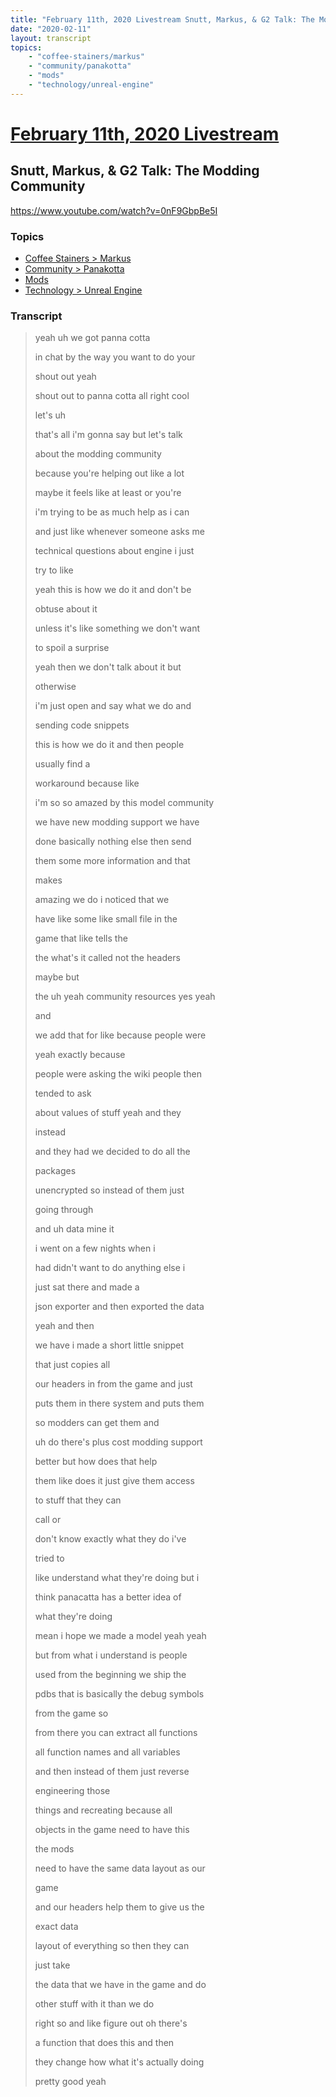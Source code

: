 ```yaml
---
title: "February 11th, 2020 Livestream Snutt, Markus, & G2 Talk: The Modding Community"
date: "2020-02-11"
layout: transcript
topics:
    - "coffee-stainers/markus"
    - "community/panakotta"
    - "mods"
    - "technology/unreal-engine"
---
```

# [February 11th, 2020 Livestream](../2020-02-11.md)
## Snutt, Markus, & G2 Talk: The Modding Community
https://www.youtube.com/watch?v=0nF9GbpBe5I

### Topics
* [Coffee Stainers > Markus](../topics/coffee-stainers/markus.md)
* [Community > Panakotta](../topics/community/panakotta.md)
* [Mods](../topics/mods.md)
* [Technology > Unreal Engine](../topics/technology/unreal-engine.md)

### Transcript

> yeah uh we got panna cotta
>
> in chat by the way you want to do your
>
> shout out yeah
>
> shout out to panna cotta all right cool
>
> let's uh
>
> that's all i'm gonna say but let's talk
>
> about the modding community
>
> because you're helping out like a lot
>
> maybe it feels like at least or you're
>
> i'm trying to be as much help as i can
>
> and just like whenever someone asks me
>
> technical questions about engine i just
>
> try to like
>
> yeah this is how we do it and don't be
>
> obtuse about it
>
> unless it's like something we don't want
>
> to spoil a surprise
>
> yeah then we don't talk about it but
>
> otherwise
>
> i'm just open and say what we do and
>
> sending code snippets
>
> this is how we do it and then people
>
> usually find a
>
> workaround because like
>
> i'm so so amazed by this model community
>
> we have new modding support we have
>
> done basically nothing else then send
>
> them some more information and that
>
> makes
>
>  amazing we do i noticed that we
>
> have like some like small file in the
>
> game that like tells the
>
> the what's it called not the headers
>
> maybe but
>
> the uh yeah community resources yes yeah
>
> and
>
> we add that for like because people were
>
> yeah exactly because
>
> people were asking the wiki people then
>
> tended to ask
>
> about values of stuff yeah and they
>
> instead
>
> and they had we decided to do all the
>
> packages
>
> unencrypted so instead of them just
>
> going through
>
> and uh data mine it
>
> i went on a few nights when i
>
> had didn't want to do anything else i
>
> just sat there and made a
>
> json exporter and then exported the data
>
> yeah and then
>
> we have i made a short little snippet
>
> that just copies all
>
> our headers in from the game and just
>
> puts them in there system and puts them
>
> so modders can get them and
>
> uh do there's plus cost modding support
>
> better but how does that help
>
> them like does it just give them access
>
> to stuff that they can
>
> call or
>
> don't know exactly what they do i've
>
> tried to
>
> like understand what they're doing but i
>
> think panacatta has a better idea of
>
> what they're doing
>
> mean i hope we made a model yeah yeah
>
> but from what i understand is people
>
> used from the beginning we ship the
>
> pdbs that is basically the debug symbols
>
> from the game so
>
> from there you can extract all functions
>
> all function names and all variables
>
> and then instead of them just reverse
>
> engineering those
>
> things and recreating because all
>
> objects in the game need to have this
>
> the mods
>
> need to have the same data layout as our
>
> game
>
> and our headers help them to give us the
>
> exact data
>
> layout of everything so then they can
>
> just take
>
> the data that we have in the game and do
>
> other stuff with it than we do
>
> right so and like figure out oh there's
>
> a function that does this and then
>
> they change how what it's actually doing
>
> pretty good yeah
>

